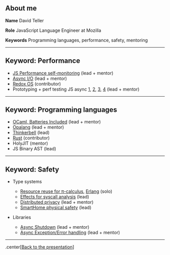 
## About me

**Name** David Teller

**Role** JavaScript Language Engineer at Mozilla

**Keywords** Programming languages, performance, safety, mentoring


---

## Keyword: Performance

- [JS Performance self-monitoring](https://dutherenverseauborddelatable.wordpress.com/2015/10/27/designing-firefoxs-performance-stats-monitor-1/) (lead + mentor)
- [Async I/O](https://dutherenverseauborddelatable.wordpress.com/2011/12/06/introducing-javascript-native-file-management/) (lead + mentor)
- [Redox OS](https://www.redox-os.org) (contributor)
- Prototyping + perf testing JS async [1](https://dutherenverseauborddelatable.wordpress.com/2011/12/13/os-file-step-by-step-the-schedule-api/),
[2](https://developer.mozilla.org/en-US/docs/Mozilla/JavaScript_code_modules/Promise.jsm), [3](https://developer.mozilla.org/en-US/docs/Mozilla/JavaScript_code_modules/Task.jsm), [4](https://dutherenverseauborddelatable.wordpress.com/2012/05/02/c-data-finalization-in-javascript/) (lead + mentor)

---

## Keyword: Programming languages

- [OCaml, Batteries Included](https://github.com/ocaml-batteries-team/batteries-included) (lead + mentor)
- [Opalang](https://github.com/MLstate/opalang) (lead + mentor)
- [Thinkerbell](https://yoric.github.io/post/thinkerbell-postmortem/) (lead)
- [Rust](https://www.rust-lang.org) (contributor)
- HolyJIT (mentor)
- JS Binary AST (lead)

---

## Keyword: Safety

- Type systems
    - [Resource reuse for π-calculus](https://www.researchgate.net/publication/228514964_Resources_garbage-collection_and_the_pi-calculus), [Erlang](http://citeseerx.ist.psu.edu/viewdoc/summary?doi=10.1.1.636.2562) (solo)
    - [Effects for syscall analysis](https://dutherenverseauborddelatable.wordpress.com/2008/06/03/extrapol-part-1-from-c-to-effects/) (lead)
    - [Distributed privacy](https://github.com/MLstate/opalang) (lead + mentor)
    - [SmartHome physical safety](https://yoric.github.io/post/thinkerbell-postmortem/) (lead)

- Libraries
    - [Async Shutdown](https://dutherenverseauborddelatable.wordpress.com/2014/05/26/shutting-down-asynchronously-part-2/) (lead + mentor)
    - [Async Exception/Error handling](https://dutherenverseauborddelatable.wordpress.com/2013/10/14/recent-changes-to-promise-jsm-and-task-jsm/) (lead + mentor)



---

.center[[Back to the presentation](talk.html#toc)]
